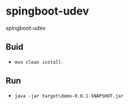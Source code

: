 # spingboot-udev
spingboot-udev

## Buid

 - `mvn clean install`
 
## Run

 - `java -jar target\demo-0.0.1-SNAPSHOT.jar`

